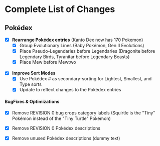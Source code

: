 # Complete List of Changes

## Pokédex
* [x] **Rearrange Pokédex entries** (Kanto Dex now has 170 Pokemon)
  * [x] Group Evolutionary Lines (Baby Pokémon, Gen II Evolutions)
  * [x] Place Pseudo-Legendaries before Legendaries (Dragonite before Legendary Birds, Tyranitar before Legendary Beasts)
  * [x] Place Mew before Mewtwo
<br><br>
* [x] **Improve Sort Modes**
  * [x] Use Pokédex # as secondary-sorting for Lightest, Smallest, and Type sorts
  * [x] Update to reflect changes to the Pokédex entries

#### BugFixes & Optimizations
* [x] Remove REVISION 0 bug crops category labels (Squirtle is the "Tiny" Pokémon instead of the "Tiny Turtle" Pokémon)
* [x] Remove REVISION 0 Pokédex descriptions
* [x] Remove unused Pokédex descriptions (dummy text)

